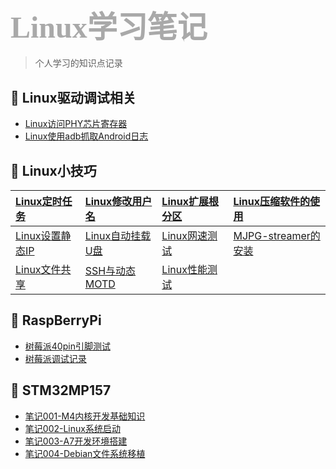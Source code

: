 <!-- _sidebar.md -->
### <font size=24 face="STKaiti" color="darkgray"> Linux学习笔记 </font>    <!-- {docsify-ignore} -->

> 个人学习的知识点记录

## 📍 Linux驱动调试相关

* [Linux访问PHY芯片寄存器](blog/Linux/Linux驱动调试相关/Linux访问PHY芯片寄存器.md)
* [Linux使用adb抓取Android日志](blog/Linux/Linux驱动调试相关/Linux使用adb抓取Android日志.md)

## 🌿 Linux小技巧

[Linux定时任务](blog/Linux/Linux小技巧/Linux定时任务.md)       | [Linux修改用户名](blog/Linux/Linux小技巧/Linux修改用户名.md)   | [Linux扩展根分区](blog/Linux/Linux小技巧/Linux扩展根分区.md)   | [Linux压缩软件的使用](blog/Linux/Linux小技巧/Linux压缩软件的使用.md)
:-------------------------|:-------------------------|:-------------------------|:-------------------------
[Linux设置静态IP](blog/Linux/Linux小技巧/linux设置静态IP.md)   | [Linux自动挂载U盘](blog/Linux/Linux小技巧/Linux自动挂载U盘.md) |[Linux网速测试](blog/Linux/Linux小技巧/linux网速测试.md)       | [MJPG-streamer的安装](blog/Linux/Linux小技巧/MJPG-streamer的安装.md)
[Linux文件共享](blog/Linux/Linux小技巧/Linux文件共享.md)       | [SSH与动态MOTD](blog/Linux/Linux小技巧/SSH与动态MOTD.md)   |[Linux性能测试](blog/Linux/Linux小技巧/linux性能测试.md)       |  


## 🍓 RaspBerryPi

* [树莓派40pin引脚测试](blog/Linux/raspberryPi/树莓派40pin引脚测试.md)
* [树莓派调试记录](blog/Linux/raspberryPi/树莓派调试记录.md)

## 🍇 STM32MP157

* [笔记001-M4内核开发基础知识](blog/Linux/stm32mp157/笔记001-M4内核开发基础知识.md)
* [笔记002-Linux系统启动](blog/Linux/stm32mp157/笔记002-Linux系统启动.md)
* [笔记003-A7开发环境搭建](blog/Linux/stm32mp157/笔记003-A7开发环境搭建.md)
* [笔记004-Debian文件系统移植](blog/Linux/stm32mp157/笔记004-Debian文件系统移植.md)

